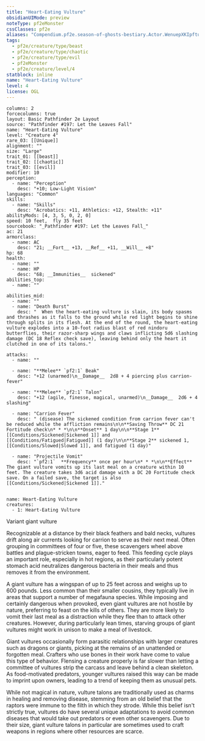 ```yaml
---
title: "Heart-Eating Vulture"
obsidianUIMode: preview
noteType: pf2eMonster
cssClasses: pf2e
aliases: "Compendium.pf2e.season-of-ghosts-bestiary.Actor.WenuepXKIpftu95Z" 
tags:
  - pf2e/creature/type/beast
  - pf2e/creature/type/chaotic
  - pf2e/creature/type/evil
  - pf2eMonster
  - pf2e/creature/level/4
statblock: inline
name: "Heart-Eating Vulture"
level: 4
license: OGL
---
```


```statblock
columns: 2
forcecolumns: true
layout: Basic Pathfinder 2e Layout
source: "Pathfinder #197: Let the Leaves Fall"
name: "Heart-Eating Vulture"
level: "Creature 4"
rare_03: [[Unique]]
alignment: ""
size: "Large"
trait_01: [[beast]]
trait_02: [[chaotic]]
trait_03: [[evil]]
modifier: 10
perception:
  - name: "Perception"
    desc: "+10; Low-Light Vision"
languages: "Common"
skills:
  - name: "Skills"
    desc: "Acrobatics: +11, Athletics: +12, Stealth: +11"
abilityMods: [4, 3, 5, 0, 2, 0]
speed: 10 feet,  fly 35 feet
sourcebook: "_Pathfinder #197: Let the Leaves Fall_"
ac: 21
armorclass:
  - name: AC
    desc: "21; __Fort__ +13, __Ref__ +11, __Will__ +8"
hp: 68
health:
  - name: ""
  - name: HP
    desc: "68; __Immunities__  sickened"
abilities_top:
  - name: ""

abilities_mid:
  - name: ""
  - name: "Death Burst"
    desc: "  When the heart-eating vulture is slain, its body spasms and thrashes as it falls to the ground while red light begins to shine through splits in its flesh. At the end of the round, the heart-eating vulture explodes into a 10-foot radius blast of red nindoru butterflies, their razor-sharp wings and claws inflicting 5d6 slashing damage (DC 18 Reflex check save), leaving behind only the heart it clutched in one of its talons."

attacks:
  - name: ""

  - name: "**Melee** `pf2:1` Beak"
    desc: "+12 (unarmed)\n__Damage__  2d8 + 4 piercing plus carrion-fever"

  - name: "**Melee** `pf2:1` Talon"
    desc: "+12 (agile, finesse, magical, unarmed)\n__Damage__  2d6 + 4 slashing"

  - name: "Carrion Fever"
    desc: " (disease) The sickened condition from carrion fever can't be reduced while the affliction remains\n\n**Saving Throw** DC 21 Fortitude check\n* * *\n\n**Onset** 1 day\n\n**Stage 1** [[Conditions/Sickened|Sickened 1]] and [[Conditions/Fatigued|Fatigued]] (1 day)\n\n**Stage 2** sickened 1, [[Conditions/Slowed|Slowed 1]], and fatigued (1 day)"

  - name: "Projectile Vomit"
    desc: "`pf2:1`  **Frequency** once per hour\n* * *\n\n**Effect** The giant vulture vomits up its last meal on a creature within 10 feet. The creature takes 3d6 acid damage with a DC 20 Fortitude check save. On a failed save, the target is also [[Conditions/Sickened|Sickened 1]]."
 
```

```encounter-table
name: Heart-Eating Vulture
creatures:
  - 1: Heart-Eating Vulture
```


Variant giant vulture

Recognizable at a distance by their black feathers and bald necks, vultures drift along air currents looking for carrion to serve as their next meal. Often grouping in committees of four or five, these scavengers wheel above battles and plague-stricken towns, eager to feed. This feeding cycle plays an important role, especially in hot regions, as their particularly potent stomach acid neutralizes dangerous bacteria in their meals and thus removes it from the environment.

A giant vulture has a wingspan of up to 25 feet across and weighs up to 600 pounds. Less common than their smaller cousins, they typically live in areas that support a number of megafauna species. While imposing and certainly dangerous when provoked, even giant vultures are not hostile by nature, preferring to feast on the kills of others. They are more likely to vomit their last meal as a distraction while they flee than to attack other creatures. However, during particularly lean times, starving groups of giant vultures might work in unison to make a meal of livestock.

Giant vultures occasionally form parasitic relationships with larger creatures such as dragons or giants, picking at the remains of an unattended or forgotten meal. Crafters who use bones in their work have come to value this type of behavior. Flensing a creature properly is far slower than letting a committee of vultures strip the carcass and leave behind a clean skeleton. As food-motivated predators, younger vultures raised this way can be made to imprint upon owners, leading to a trend of keeping them as unusual pets.

While not magical in nature, vulture talons are traditionally used as charms in healing and removing disease, stemming from an old belief that the raptors were immune to the filth in which they strode. While this belief isn't strictly true, vultures do have several unique adaptations to avoid common diseases that would take out predators or even other scavengers. Due to their size, giant vulture talons in particular are sometimes used to craft weapons in regions where other resources are scarce.
